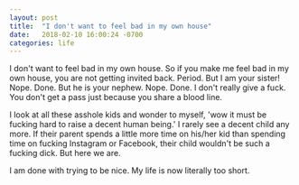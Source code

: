 ```yaml
---
layout: post
title:  "I don't want to feel bad in my own house"
date:   2018-02-10 16:00:24 -0700
categories: life
---
```


I don't want to feel bad in my own house. So if you make me feel bad in my own house, you are not getting invited back. Period. But I am your sister! Nope. Done. But he is your nephew. Nope. Done. I don't really give a fuck. You don't get a pass just because you share a blood line. 

I look at all these asshole kids and wonder to myself, 'wow it must be fucking hard to raise a decent human being.' I rarely see a decent child any more. If  their parent spends a little more time on his/her kid than spending time on fucking Instagram or Facebook, their child wouldn't be such a fucking dick. But here we are. 

I am done with trying to be nice. My life is now literally too short.